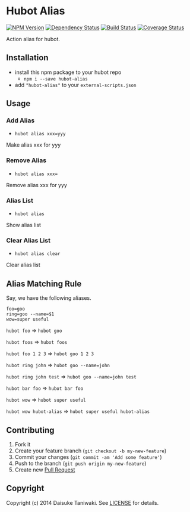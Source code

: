 # Hubot Alias

[![NPM Version][npm-image]][npm-link]
[![Dependency Status][deps-image]][deps-link]
[![Build Status][build-image]][build-link]
[![Coverage Status][cov-image]][cov-link]

Action alias for hubot.

## Installation

* install this npm package to your hubot repo
    * `npm i --save hubot-alias`
* add `"hubot-alias"` to your `external-scripts.json`

## Usage

### Add Alias

* `hubot alias xxx=yyy`

Make alias xxx for yyy

### Remove Alias

* `hubot alias xxx=`

Remove alias xxx for yyy

### Alias List

* `hubot alias`

Show alias list

### Clear Alias List

* `hubot alias clear`

Clear alias list

## Alias Matching Rule

Say, we have the following aliases.

```
foo=goo
ring=goo --name=$1
wow=super useful
```

`hubot foo` => `hubot goo`

`hubot foos` => `hubot foos`

`hubot foo 1 2 3` => `hubot goo 1 2 3`

`hubot ring john` => `hubot goo --name=john`

`hubot ring john test` => `hubot goo --name=john test`

`hubot bar foo` => `hubot bar foo`

`hubot wow` => `hubot super useful`

`hubot wow hubot-alias` => `hubot super useful hubot-alias`

## Contributing

1. Fork it
2. Create your feature branch (`git checkout -b my-new-feature`)
3. Commit your changes (`git commit -am 'Add some feature'`)
4. Push to the branch (`git push origin my-new-feature`)
5. Create new [Pull Request](../../pull/new/master)

## Copyright

Copyright (c) 2014 Daisuke Taniwaki. See [LICENSE](LICENSE) for details.



[npm-image]:   https://badge.fury.io/js/hubot-alias.svg
[npm-link]:    http://badge.fury.io/js/hubot-alias
[build-image]: https://secure.travis-ci.org/dtaniwaki/hubot-alias.png
[build-link]:  http://travis-ci.org/dtaniwaki/hubot-alias
[deps-image]:  https://david-dm.org/dtaniwaki/hubot-alias.svg
[deps-link]:   https://david-dm.org/dtaniwaki/hubot-alias
[cov-image]:   https://coveralls.io/repos/dtaniwaki/hubot-alias/badge.png
[cov-link]:    https://coveralls.io/r/dtaniwaki/hubot-alias

